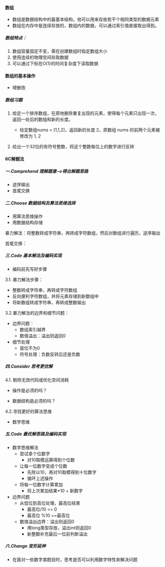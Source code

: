 

#### 数组

- 数组是数据结构中的最基本结构，他可以用来存放若干个相同类型的数据元素
- 数组在内存中是连续存放的，数组内的数据，可以通过索引值直接取出得到。

##### 数组特点：

1. 数组容量固定不变，需在创建数组时指定数组大小
2. 使用连续的物理空间存取数据
3. 可以通过下标在O(1)的时间复杂度下读取数据

#### 数组的基本操作

- 增删改

##### 数组习题

1. 给定一个排序数组，在原地删除重复出现的元素，使得每个元素只出现一次，返回一处后的数组和新的长度。
   - 给定数组nums = [1,1,2]，返回新的长度 2，原数组 nums 的前两个元素被修改为 1, 2

2. 给出一个32位的有符号整数，将这个整数每位上的数字进行反转

#### 6C解题法

##### 一.Comprehend 理解题意—>得出解题思路

- 逆序输出
- 首尾交换

##### 二.Choose 数据结构及算法思维选择

- 用算法思维操作
- 用数据结构存储

暴力解法：将整数转成字符串，再转成字符数组，然后对数组进行遍历，逆序输出

首尾交换：

##### 三.Code 基本解法及编码实现

- 编码前先写好步骤

3.1. 暴力解法步骤：

- 整数转成字符串，再转成字符数组
- 反向便利字符数组，并将元素存储到新数组中
- 将新数组转成字符串，再转成整数输出

3.2.暴力解法的边界和细节问题：

- 边界问题：
  - 数组索引越界
  - 数值溢出：溢出则返回0
- 细节处理
  - 首位不为0
  - 符号处理：负数反转后还是负数

##### 四.Consider 思考更优解

4.1. 剔除无效代码或优化空间消耗

- 操作是必须的吗？

- 数据结构是必须的吗？

4.2.寻找更好的算法思维

- 数学思维

##### 五.Code 最优解思路及编码实现 

- 数学思维解法
  - 尝试拿个位数字
    - 对10取模运算得到个位数
  - 让每一位数字变成个位数
    - 先除以10，再对10取模得到十位数字
    - 循环上述操作
  - 将每一位数字计算累加
    - 将上次累加结果*10 + 新数字
- 边界问题
  - 从低位到高位处理，最高位结束
    - 最高位/10 == 0
    - 最高位 %10 ==最高位
  - 数值溢出边界：溢出则返回0
    - 用long类型存放，溢出int则返回0
    - 新整数补充最后一位前判断溢出

##### 六.Change 变形延伸

- 在面对一些数字类题目时，思考是否可以利用数字特性来解决问题


















